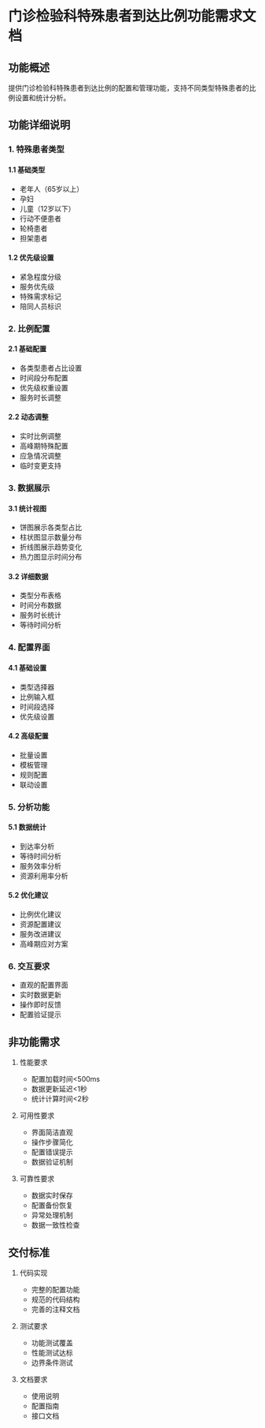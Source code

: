 # 门诊检验科特殊患者到达比例功能需求文档

## 功能概述
提供门诊检验科特殊患者到达比例的配置和管理功能，支持不同类型特殊患者的比例设置和统计分析。

## 功能详细说明

### 1. 特殊患者类型
#### 1.1 基础类型
- 老年人（65岁以上）
- 孕妇
- 儿童（12岁以下）
- 行动不便患者
- 轮椅患者
- 担架患者

#### 1.2 优先级设置
- 紧急程度分级
- 服务优先级
- 特殊需求标记
- 陪同人员标识

### 2. 比例配置
#### 2.1 基础配置
- 各类型患者占比设置
- 时间段分布配置
- 优先级权重设置
- 服务时长调整

#### 2.2 动态调整
- 实时比例调整
- 高峰期特殊配置
- 应急情况调整
- 临时变更支持

### 3. 数据展示
#### 3.1 统计视图
- 饼图展示各类型占比
- 柱状图显示数量分布
- 折线图展示趋势变化
- 热力图显示时间分布

#### 3.2 详细数据
- 类型分布表格
- 时间分布数据
- 服务时长统计
- 等待时间分析

### 4. 配置界面
#### 4.1 基础设置
- 类型选择器
- 比例输入框
- 时间段选择
- 优先级设置

#### 4.2 高级配置
- 批量设置
- 模板管理
- 规则配置
- 联动设置

### 5. 分析功能
#### 5.1 数据统计
- 到达率分析
- 等待时间分析
- 服务效率分析
- 资源利用率分析

#### 5.2 优化建议
- 比例优化建议
- 资源配置建议
- 服务改进建议
- 高峰期应对方案

### 6. 交互要求
- 直观的配置界面
- 实时数据更新
- 操作即时反馈
- 配置验证提示

## 非功能需求
1. 性能要求
   - 配置加载时间<500ms
   - 数据更新延迟<1秒
   - 统计计算时间<2秒

2. 可用性要求
   - 界面简洁直观
   - 操作步骤简化
   - 配置错误提示
   - 数据验证机制

3. 可靠性要求
   - 数据实时保存
   - 配置备份恢复
   - 异常处理机制
   - 数据一致性检查

## 交付标准
1. 代码实现
   - 完整的配置功能
   - 规范的代码结构
   - 完善的注释文档

2. 测试要求
   - 功能测试覆盖
   - 性能测试达标
   - 边界条件测试

3. 文档要求
   - 使用说明
   - 配置指南
   - 接口文档 